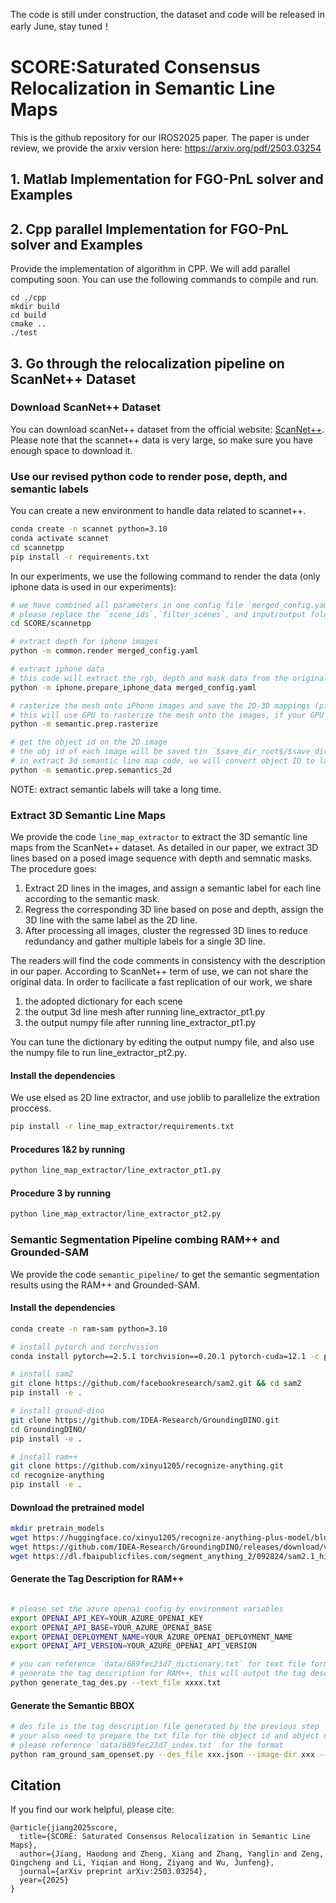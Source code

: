The code is still under construction, the dataset and code will be released in early June, stay tuned！
# SCORE:Saturated Consensus Relocalization in Semantic Line Maps
This is the github repository for our IROS2025 paper. 
The paper is under review, we provide the arxiv version here:
https://arxiv.org/pdf/2503.03254

## 1. Matlab Implementation for FGO-PnL solver and Examples

## 2. Cpp parallel Implementation for FGO-PnL solver and Examples
Provide the implementation of algorithm in CPP. We will add parallel computing soon.
You can use the following commands to compile and run.
```shell
cd ./cpp
mkdir build
cd build
cmake ..
./test
```
## 3. Go through the relocalization pipeline on ScanNet++ Dataset
### Download ScanNet++ Dataset
You can download scanNet++ dataset from the official website: [ScanNet++](https://kaldir.vc.in.tum.de/scannetpp/). Please note that the scannet++ data is very large, so make sure you have enough space to download it.
### Use our revised python code to render pose, depth, and semantic labels
You can create a new environment to handle data related to scannet++.
```bash
conda create -n scannet python=3.10
conda activate scannet
cd scannetpp
pip install -r requirements.txt
```

In our experiments, we use the following command to render the data (only iphone data is used in our experiments):
```bash
# we have combined all parameters in one config file `merged_config.yaml`
# please replace the `scene_ids`,`filter_scenes`, and input/output folders in the yaml file with your own path
cd SCORE/scannetpp

# extract depth for iphone images
python -m common.render merged_config.yaml

# extract iphone data
# this code will extract the rgb, depth and mask data from the original scannet++ dataset
python -m iphone.prepare_iphone_data merged_config.yaml

# rasterize the mesh onto iPhone images and save the 2D-3D mappings (pixel-to-face) to file. 
# this will use GPU to rasterize the mesh onto the images, if your GPU memory is not enough, you can set `batch_size` to a smaller number
python -m semantic.prep.rasterize

# get the object id on the 2D image
# the obj id of each image will be saved tin `$save_dir_root$/$save_dir$/obj_ids/$scene_id$`, you can use numpy to read it
# in extract 3d semantic line map code, we will convert object ID to label ID.
python -m semantic.prep.semantics_2d
```
NOTE: extract semantic labels will take a long time.

### Extract 3D Semantic Line Maps
We provide the code `line_map_extractor` to extract the 3D semantic line maps from the ScanNet++ dataset. 
As detailed in our paper, we extract 3D lines based on a posed image sequence with depth and semnatic masks. 
The procedure goes: 
1.  Extract 2D lines in the images, and assign a semantic label for each line according to the semantic mask.
2.  Regress the corresponding 3D line based on pose and depth, assign the 3D line with the same label as the 2D line.
3.  After processing all images, cluster the regressed 3D lines to reduce redundancy and gather multiple labels for a single 3D line.   

The readers will find the code comments in consistency with the description in our paper.
According to ScanNet++ term of use, we can not share the original data.
In order to facilicate a fast replication of our work, we share 
1. the adopted dictionary for each scene
2. the output 3d line mesh after running line_extractor_pt1.py
3. the output numpy file after running line_extractor_pt1.py

You can tune the dictionary by editing the output numpy file, and also use the numpy file to run line_extractor_pt2.py.
#### Install the dependencies
We use elsed as 2D line extractor, and use joblib to parallelize the extration proccess.
```bash
pip install -r line_map_extractor/requirements.txt
```
#### Procedures 1&2 by running
``` bash
python line_map_extractor/line_extractor_pt1.py
```

#### Procedure 3 by running
``` bash
python line_map_extractor/line_extractor_pt2.py
```
### 
### Semantic Segmentation Pipeline combing RAM++ and Grounded-SAM
We provide the code `semantic_pipeline/` to get the semantic segmentation results using the RAM++ and Grounded-SAM.

#### Install the dependencies
```bash
conda create -n ram-sam python=3.10

# install pytorch and torchvision
conda install pytorch==2.5.1 torchvision==0.20.1 pytorch-cuda=12.1 -c pytorch -c nvidia

# install sam2
git clone https://github.com/facebookresearch/sam2.git && cd sam2
pip install -e .

# install ground-dino
git clone https://github.com/IDEA-Research/GroundingDINO.git
cd GroundingDINO/
pip install -e .

# install ram++
git clone https://github.com/xinyu1205/recognize-anything.git
cd recognize-anything
pip install -e .
```

#### Download the pretrained model
```bash
mkdir pretrain_models
wget https://huggingface.co/xinyu1205/recognize-anything-plus-model/blob/main/ram_plus_swin_large_14m.pth
wget https://github.com/IDEA-Research/GroundingDINO/releases/download/v0.1.0-alpha2/groundingdino_swinb_cogcoor.pth
wget https://dl.fbaipublicfiles.com/segment_anything_2/092824/sam2.1_hiera_large.pt
```

#### Generate the Tag Description for RAM++
```bash

# please set the azure openai config by environment variables
export OPENAI_API_KEY=YOUR_AZURE_OPENAI_KEY
export OPENAI_API_BASE=YOUR_AZURE_OPENAI_BASE
export OPENAI_DEPLOYMENT_NAME=YOUR_AZURE_OPENAI_DEPLOYMENT_NAME
export OPENAI_API_VERSION=YOUR_AZURE_OPENAI_API_VERSION

# you can reference `data/689fec23d7_dictionary.txt` for text file format
# generate the tag description for RAM++, this will output the tag description for each object
python generate_tag_des.py --text_file xxxx.txt
```

#### Generate the Semantic BBOX
```bash
# des file is the tag description file generated by the previous step
# your also need to prepare the txt file for the object id and object name mapping with the format `object_id object_name`, and its name should be `xxx_index.txt`
# please reference `data/689fec23d7_index.txt` for the format
python ram_ground_sam_openset.py --des_file xxx.json --image-dir xxx --output-dir xxx
```
## Citation
If you find our work helpful, please cite:
```
@article{jiang2025score,
  title={SCORE: Saturated Consensus Relocalization in Semantic Line Maps},
  author={Jiang, Haodong and Zheng, Xiang and Zhang, Yanglin and Zeng, Qingcheng and Li, Yiqian and Hong, Ziyang and Wu, Junfeng},
  journal={arXiv preprint arXiv:2503.03254},
  year={2025}
}
```
